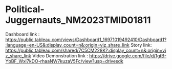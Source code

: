 # Political-Juggernauts_NM2023TMID01811
Dashboard link : https://public.tableau.com/views/Dashboard1_16971019492410/Dashboard1?:language=en-US&:display_count=n&:origin=viz_share_link
Story link: https://public.tableau.com/shared/7C5CM228K?:display_count=n&:origin=viz_share_link
Video Demonstration link : https://drive.google.com/file/d/1gtB-YbBF_Wxl7kDO-rhaaNW7kuzaV5Fc/view?usp=drivesdk
